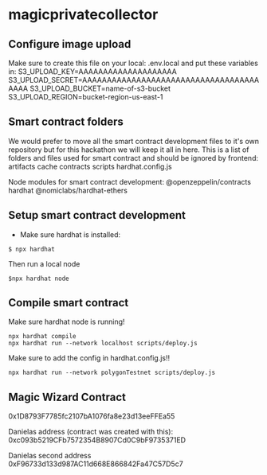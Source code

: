 # magicprivatecollector

## Configure image upload
Make sure to create this file on your local:
.env.local
and put these variables in:
S3_UPLOAD_KEY=AAAAAAAAAAAAAAAAAAAA
S3_UPLOAD_SECRET=AAAAAAAAAAAAAAAAAAAAAAAAAAAAAAAAAAAAAAAA
S3_UPLOAD_BUCKET=name-of-s3-bucket
S3_UPLOAD_REGION=bucket-region-us-east-1

## Smart contract folders
We would prefer to move all the smart contract development files to it's own repository but for this hackathon we will keep it all in here.
This is a list of folders and files used for smart contract and should be ignored by frontend:
artifacts
cache
contracts
scripts
hardhat.config.js

Node modules for smart contract development:
@openzeppelin/contracts
hardhat
@nomiclabs/hardhat-ethers

## Setup smart contract development
- Make sure hardhat is installed:

```
$ npx hardhat
```

Then run a local node

```
$npx hardhat node
```

## Compile smart contract
Make sure hardhat node is running!

```
npx hardhat compile
npx hardhat run --network localhost scripts/deploy.js
```

Make sure to add the config in hardhat.config.js!!
```
npx hardhat run --network polygonTestnet scripts/deploy.js

```
## Magic Wizard Contract
0x1D8793F7785fc2107bA1076fa8e23d13eeFFEa55

Danielas address (contract was created with this):
0xc093b5219CFb7572354B8907Cd0C9bF9735371ED

Danielas second address
0xF96733d133d987AC11d668E866842Fa47C57D5c7

